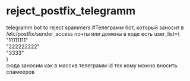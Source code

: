 # reject_postfix_telegramm
telegramm bot to reject spammers
#Телеграмм бот, который заносит в /etc/postfix/sender_access почты или домены
в коде есть user_list=(<br />
    "11111111"<br />
    "222222222"<br />
    "3333"<br />
)<br />
сюда заносим как в массив телеграмм id тех кому можно вносить спамееров
